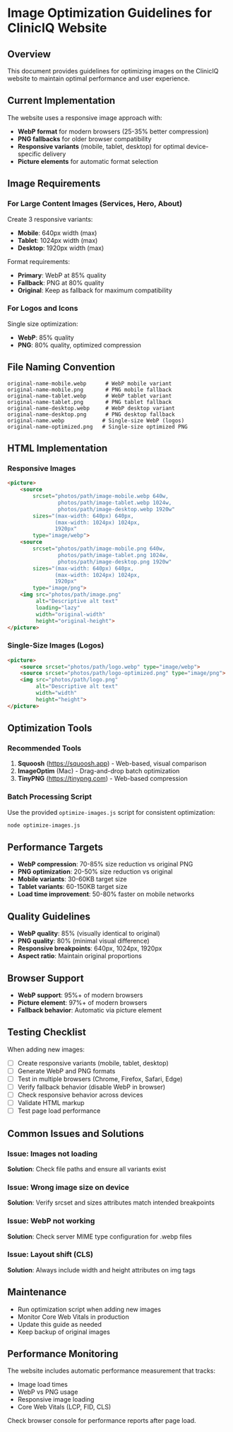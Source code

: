 # Image Optimization Guidelines for ClinicIQ Website

## Overview
This document provides guidelines for optimizing images on the ClinicIQ website to maintain optimal performance and user experience.

## Current Implementation
The website uses a responsive image approach with:
- **WebP format** for modern browsers (25-35% better compression)
- **PNG fallbacks** for older browser compatibility
- **Responsive variants** (mobile, tablet, desktop) for optimal device-specific delivery
- **Picture elements** for automatic format selection

## Image Requirements

### For Large Content Images (Services, Hero, About)
Create 3 responsive variants:
- **Mobile**: 640px width (max)
- **Tablet**: 1024px width (max)
- **Desktop**: 1920px width (max)

Format requirements:
- **Primary**: WebP at 85% quality
- **Fallback**: PNG at 80% quality
- **Original**: Keep as fallback for maximum compatibility

### For Logos and Icons
Single size optimization:
- **WebP**: 85% quality
- **PNG**: 80% quality, optimized compression

## File Naming Convention
```
original-name-mobile.webp      # WebP mobile variant
original-name-mobile.png       # PNG mobile fallback
original-name-tablet.webp      # WebP tablet variant
original-name-tablet.png       # PNG tablet fallback
original-name-desktop.webp     # WebP desktop variant
original-name-desktop.png      # PNG desktop fallback
original-name.webp            # Single-size WebP (logos)
original-name-optimized.png   # Single-size optimized PNG
```

## HTML Implementation

### Responsive Images
```html
<picture>
    <source
        srcset="photos/path/image-mobile.webp 640w,
                photos/path/image-tablet.webp 1024w,
                photos/path/image-desktop.webp 1920w"
        sizes="(max-width: 640px) 640px,
               (max-width: 1024px) 1024px,
               1920px"
        type="image/webp">
    <source
        srcset="photos/path/image-mobile.png 640w,
                photos/path/image-tablet.png 1024w,
                photos/path/image-desktop.png 1920w"
        sizes="(max-width: 640px) 640px,
               (max-width: 1024px) 1024px,
               1920px"
        type="image/png">
    <img src="photos/path/image.png"
         alt="Descriptive alt text"
         loading="lazy"
         width="original-width"
         height="original-height">
</picture>
```

### Single-Size Images (Logos)
```html
<picture>
    <source srcset="photos/path/logo.webp" type="image/webp">
    <source srcset="photos/path/logo-optimized.png" type="image/png">
    <img src="photos/path/logo.png"
         alt="Descriptive alt text"
         width="width"
         height="height">
</picture>
```

## Optimization Tools

### Recommended Tools
1. **Squoosh** (https://squoosh.app) - Web-based, visual comparison
2. **ImageOptim** (Mac) - Drag-and-drop batch optimization
3. **TinyPNG** (https://tinypng.com) - Web-based compression

### Batch Processing Script
Use the provided `optimize-images.js` script for consistent optimization:
```bash
node optimize-images.js
```

## Performance Targets
- **WebP compression**: 70-85% size reduction vs original PNG
- **PNG optimization**: 20-50% size reduction vs original
- **Mobile variants**: 30-60KB target size
- **Tablet variants**: 60-150KB target size
- **Load time improvement**: 50-80% faster on mobile networks

## Quality Guidelines
- **WebP quality**: 85% (visually identical to original)
- **PNG quality**: 80% (minimal visual difference)
- **Responsive breakpoints**: 640px, 1024px, 1920px
- **Aspect ratio**: Maintain original proportions

## Browser Support
- **WebP support**: 95%+ of modern browsers
- **Picture element**: 97%+ of modern browsers
- **Fallback behavior**: Automatic via picture element

## Testing Checklist
When adding new images:
- [ ] Create responsive variants (mobile, tablet, desktop)
- [ ] Generate WebP and PNG formats
- [ ] Test in multiple browsers (Chrome, Firefox, Safari, Edge)
- [ ] Verify fallback behavior (disable WebP in browser)
- [ ] Check responsive behavior across devices
- [ ] Validate HTML markup
- [ ] Test page load performance

## Common Issues and Solutions

### Issue: Images not loading
**Solution**: Check file paths and ensure all variants exist

### Issue: Wrong image size on device
**Solution**: Verify srcset and sizes attributes match intended breakpoints

### Issue: WebP not working
**Solution**: Check server MIME type configuration for .webp files

### Issue: Layout shift (CLS)
**Solution**: Always include width and height attributes on img tags

## Maintenance
- Run optimization script when adding new images
- Monitor Core Web Vitals in production
- Update this guide as needed
- Keep backup of original images

## Performance Monitoring
The website includes automatic performance measurement that tracks:
- Image load times
- WebP vs PNG usage
- Responsive image loading
- Core Web Vitals (LCP, FID, CLS)

Check browser console for performance reports after page load.